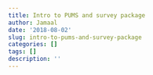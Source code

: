 ```yaml
---
title: Intro to PUMS and survey package
author: Jamaal
date: '2018-08-02'
slug: intro-to-pums-and-survey-package
categories: []
tags: []
description: ''
---
```


